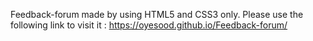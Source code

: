 Feedback-forum made by using HTML5 and CSS3 only. 
Please use the following link to visit it : https://oyesood.github.io/Feedback-forum/

